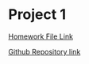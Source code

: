# Project 1

[Homework File Link](https://drive.google.com/file/d/1TyPmxDyI-I4U4_kbSkZmdAck5GBbwEYc/view)

[Github Repository link](https://github.com/pxndey)